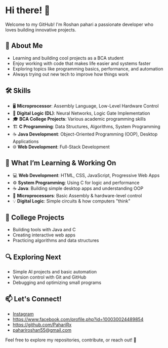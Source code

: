 # Hi there! 👋  

Welcome to my GitHub! I'm Roshan pahari a passionate developer who loves building innovative projects.  

## 🚀 About Me  
- Learning and building cool projects as a BCA student  
- Enjoy working with code that makes life easier and systems faster  
- Exploring topics like programming basics, performance, and automation  
- Always trying out new tech to improve how things work

## 🛠 Skills  
- 🖥 **Microprocessor**: Assembly Language, Low-Level Hardware Control  
- 🤖 **Digital Logic (DL)**: Neural Networks, Logic Gate Implementation  
- 🎓 **BCA College Projects**: Various academic programming skills  
- 🏗 **C Programming**: Data Structures, Algorithms, System Programming  
- ☕ **Java Development**: Object-Oriented Programming (OOP), Desktop Applications  
- 🌐 **Web Development**: Full-Stack Development 
  
## 🧰 What I’m Learning & Working On
- 💻 **Web Development**: HTML, CSS, JavaScript, Progressive Web Apps  
- ⚙️ **System Programming**: Using C for logic and performance  
- ☕ **Java**: Building simple desktop apps and understanding OOP  
- 🔢 **Microprocessors**: Basic Assembly & hardware-level control  
- 💡 **Digital Logic**: Simple circuits & how computers "think"  

## 💼 College Projects
- Building tools with Java and C  
- Creating interactive web apps  
- Practicing algorithms and data structures  

## 🔍 Exploring Next
- Simple AI projects and basic automation  
- Version control with Git and GitHub  
- Debugging and optimizing small programs  


## 📫 Let's Connect! 
- [Instagram](https://instagram.com/ign_roxu)  
- https://www.facebook.com/profile.php?id=100030024489854
- https://github.com/PahariRx
- pahariroshan55@gmail.com

Feel free to explore my repositories, contribute, or reach out! 🚀  
